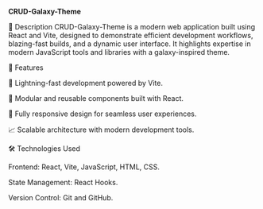 **CRUD-Galaxy-Theme**


🌟 Description
CRUD-Galaxy-Theme is a modern web application built using React and Vite, 
designed to demonstrate efficient development workflows, blazing-fast builds,
and a dynamic user interface. It highlights expertise in modern JavaScript tools
and libraries with a galaxy-inspired theme.


🚀 Features

🌌 Lightning-fast development powered by Vite.

🔄 Modular and reusable components built with React.

📱 Fully responsive design for seamless user experiences.

📈 Scalable architecture with modern development tools.



🛠️ Technologies Used

Frontend: React, Vite, JavaScript, HTML, CSS.

State Management: React Hooks.

Version Control: Git and GitHub.
